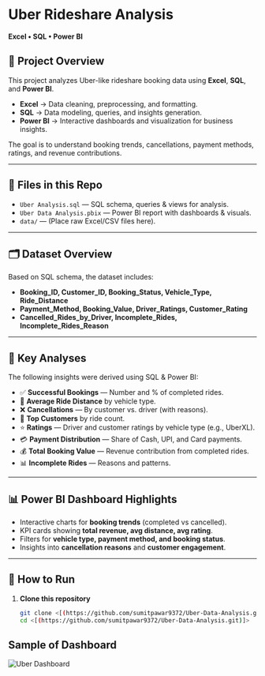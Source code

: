 # Uber Rideshare Analysis  
**Excel • SQL • Power BI**

## 📖 Project Overview  
This project analyzes Uber-like rideshare booking data using **Excel**, **SQL**, and **Power BI**.  
- **Excel** → Data cleaning, preprocessing, and formatting.  
- **SQL** → Data modeling, queries, and insights generation.  
- **Power BI** → Interactive dashboards and visualization for business insights.  

The goal is to understand booking trends, cancellations, payment methods, ratings, and revenue contributions.

---

## 📂 Files in this Repo  
- `Uber Analysis.sql` — SQL schema, queries & views for analysis.  
- `Uber Data Analysis.pbix` — Power BI report with dashboards & visuals.  
- `data/` — (Place raw Excel/CSV files here).  

---

## 🗂 Dataset Overview  
Based on SQL schema, the dataset includes:  
- **Booking_ID, Customer_ID, Booking_Status, Vehicle_Type, Ride_Distance**  
- **Payment_Method, Booking_Value, Driver_Ratings, Customer_Rating**  
- **Cancelled_Rides_by_Driver, Incomplete_Rides, Incomplete_Rides_Reason**  

---

## 🔎 Key Analyses  
The following insights were derived using SQL & Power BI:  

- ✅ **Successful Bookings** — Number and % of completed rides.  
- 🚗 **Average Ride Distance** by vehicle type.  
- ❌ **Cancellations** — By customer vs. driver (with reasons).  
- 👥 **Top Customers** by ride count.  
- ⭐ **Ratings** — Driver and customer ratings by vehicle type (e.g., UberXL).  
- 💳 **Payment Distribution** — Share of Cash, UPI, and Card payments.  
- 💰 **Total Booking Value** — Revenue contribution from completed rides.  
- 📊 **Incomplete Rides** — Reasons and patterns.  

---

## 📊 Power BI Dashboard Highlights  
- Interactive charts for **booking trends** (completed vs cancelled).  
- KPI cards showing **total revenue, avg distance, avg rating**.  
- Filters for **vehicle type, payment method, and booking status**.  
- Insights into **cancellation reasons** and **customer engagement**.  

---

## 🚀 How to Run  
1. **Clone this repository**  
   ```bash
   git clone <[(https://github.com/sumitpawar9372/Uber-Data-Analysis.git)]>
   cd <[(https://github.com/sumitpawar9372/Uber-Data-Analysis.git)]>

 ## Sample of Dashboard

 ![Uber Dashboard](C:\Users\sumit\OneDrive\Pictures\Screenshots)




